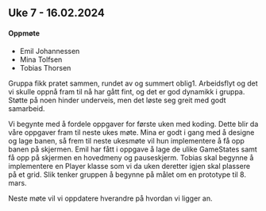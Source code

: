 ## Uke 7 - 16.02.2024

#### Oppmøte
- Emil Johannessen
- Mina Tolfsen
- Tobias Thorsen


Gruppa fikk pratet sammen, rundet av og summert oblig1. Arbeidsflyt og det vi 
skulle oppnå fram til nå har gått fint, og det er god dynamikk i gruppa. Støtte på noen hinder 
underveis, men det løste seg greit med godt samarbeid.

Vi begynte med å fordele oppgaver for første uken med koding. Dette blir da våre oppgaver fram til neste
ukes møte.
Mina er godt i gang med å designe og lage banen, så frem til neste ukesmøte vil hun implementere å få opp
banen på skjermen.
Emil har fått i oppgave å lage de ulike GameStates samt få opp på skjermen en hovedmeny og pauseskjerm.
Tobias skal begynne å implementere en Player klasse som vi da uken deretter igjen skal plassere på et grid.
Slik tenker gruppen å begynne på målet om en prototype til 8. mars.

Neste møte vil vi oppdatere hverandre på hvordan vi ligger an.
